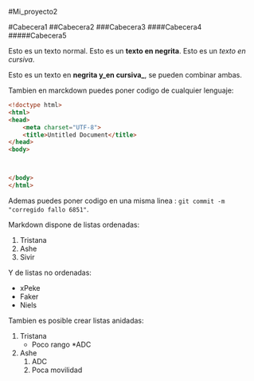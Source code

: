 #Mi_proyecto2

#Cabecera1
##Cabecera2
###Cabecera3
####Cabecera4
#####Cabecera5

Esto es un texto normal. Esto es un **texto en negrita**. Esto es un *texto en cursiva*.

Esto es un texto en **negrita y_en cursiva_**, se pueden combinar ambas.

Tambien en marckdown puedes poner codigo de cualquier lenguaje:

```html
<!doctype html>
<html>
<head>
    <meta charset="UTF-8">
    <title>Untitled Document</title>
</head>
<body>



</body>
</html>
```

Ademas puedes poner codigo en una misma linea : `git commit -m "corregido fallo 6851"`.

Markdown dispone de listas ordenadas:

1. Tristana
2. Ashe
3. Sivir

Y de listas no ordenadas:

* xPeke
* Faker
* Niels

Tambien es posible crear listas anidadas:

1. Tristana
    * Poco rango
     *ADC
2. Ashe
    1. ADC
    2. Poca movilidad
